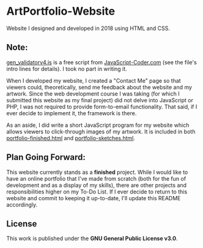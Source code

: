 # ArtPortfolio-Website

Website I designed and developed in 2018 using HTML and CSS.

## Note:

[gen_validatorv4.js](gen_validatorv4.js) is a free script from [JavaScript-Coder.com](https://www.javascript-coder.com/) (see the file's intro lines for details). I took no part in writing it. 

When I developed my website, I created a "Contact Me" page so that viewers could, theoretically, send me feedback about the website and my artwork. Since the web development course I was taking (for which I submitted this website as my final project) did not delve into JavaScript or PHP, I was not required to provide form-to-email functionality. That said, if I ever decide to implement it, the framework is there.

As an aside, I did write a short JavaScript program for my website which allows viewers to click-through images of my artwork. It is included in both [portfolio-finished.html](portfolio-finished.html) and [portfolio-sketches.html](portfolio-sketches.html).

## Plan Going Forward:

This website currently stands as a **finished** project. While I would like to have an online portfolio that I've made from scratch (both for the fun of development and as a display of my skills), there are other projects and responsibilities higher on my To-Do List. If I ever decide to return to this website and commit to keeping it up-to-date, I'll update this README accordingly. 

## License

This work is published under the **GNU General Public License v3.0**.
